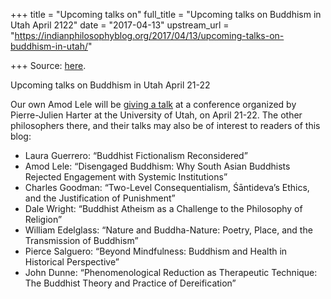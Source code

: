 +++
title = "Upcoming talks on"
full_title = "Upcoming talks on Buddhism in Utah April 2122"
date = "2017-04-13"
upstream_url = "https://indianphilosophyblog.org/2017/04/13/upcoming-talks-on-buddhism-in-utah/"

+++
Source: [here](https://indianphilosophyblog.org/2017/04/13/upcoming-talks-on-buddhism-in-utah/).

Upcoming talks on Buddhism in Utah April 21-22

Our own Amod Lele will be [giving a
talk](http://religious-studies.utah.edu/news/buddhismsengagement.php) at
a conference organized by Pierre-Julien Harter at the University of
Utah, on April 21-22. The other philosophers there, and their talks may
also be of interest to readers of this blog:

-   Laura Guerrero: “Buddhist Fictionalism Reconsidered”
-   Amod Lele: “Disengaged Buddhism: Why South Asian Buddhists Rejected
    Engagement with Systemic Institutions”
-   Charles Goodman: “Two-Level Consequentialism, Śāntideva’s Ethics,
    and the Justification of Punishment”
-   Dale Wright: “Buddhist Atheism as a Challenge to the Philosophy of
    Religion”
-   William Edelglass: “Nature and Buddha-Nature: Poetry, Place, and the
    Transmission of Buddhism”
-   Pierce Salguero: “Beyond Mindfulness: Buddhism and Health in
    Historical Perspective”
-   John Dunne: “Phenomenological Reduction as Therapeutic Technique:
    The Buddhist Theory and Practice of Dereification”
